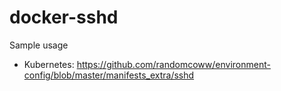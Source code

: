 # docker-sshd
Sample usage
- Kubernetes: https://github.com/randomcoww/environment-config/blob/master/manifests_extra/sshd
